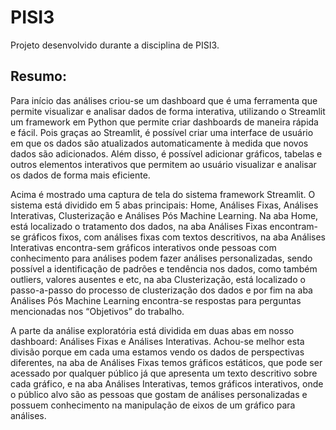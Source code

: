 # PISI3
Projeto desenvolvido durante a disciplina de PISI3.

## Resumo:

Para início das análises criou-se um dashboard que é uma ferramenta que permite visualizar e analisar dados de forma interativa, utilizando o Streamlit um framework em Python que permite criar dashboards de maneira rápida e fácil. Pois graças ao Streamlit, é possível criar uma interface de usuário em que os dados são atualizados automaticamente à medida que novos dados são adicionados. Além disso, é possível adicionar gráficos, tabelas e outros elementos interativos que permitem ao usuário visualizar e analisar os dados de forma mais eficiente. 



Acima é mostrado uma captura de tela do sistema framework Streamlit. O sistema está dividido em 5 abas principais: Home, Análises Fixas, Análises Interativas, Clusterização e Análises Pós Machine Learning. Na aba Home, está localizado o tratamento dos dados, na aba Análises Fixas encontram-se gráficos fixos, com análises fixas com textos descritivos, na aba Análises Interativas encontra-sem gráficos interativos onde pessoas com conhecimento para análises podem fazer análises personalizadas, sendo possível a identificação de padrões e tendência nos dados, como também outliers, valores ausentes e etc, na aba Clusterização, está localizado o passo-a-passo do processo de clusterização dos dados e por fim na aba Análises Pós Machine Learning encontra-se respostas para perguntas mencionadas nos “Objetivos” do trabalho.	

A parte da análise exploratória está dividida em duas abas em nosso dashboard: Análises Fixas e Análises Interativas. Achou-se melhor esta divisão porque em cada uma estamos vendo os dados de perspectivas diferentes, na aba de Análises Fixas temos gráficos estáticos, que pode ser acessado por qualquer público já que apresenta um texto descritivo sobre cada gráfico, e na aba Análises Interativas, temos gráficos interativos, onde o público alvo são as pessoas que gostam de análises personalizadas e possuem conhecimento na manipulação de eixos de um gráfico para análises.
